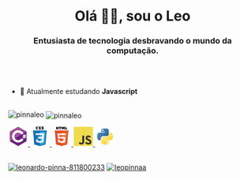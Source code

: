 <h1 align="center">Olá 🐱‍👤, sou o Leo</h1>
<h3 align="center">Entusiasta de tecnologia desbravando o mundo da computação.</h3>

<br></br>
- 🌱 Atualmente estudando **Javascript**


<h2></h2>
<p><img align="left" src="[https://github-readme-stats.vercel.app/api/top-langs?username=pinnaleo&theme=ocean_dark&show_icons=true&locale=en&layout=compact](https://github-readme-stats.vercel.app/api/top-langs?username=pinnaleo&theme=ocean_dark&show_icons=true&locale=en&layout=compact)" alt="pinnaleo"/></p>
<p>&nbsp;<img align="center" src="https://github-readme-stats.vercel.app/api?username=pinnaleo&theme=ocean_dark&show_icons=true&locale=en" alt="pinnaleo"/></p>


<p align="left"> <a href="https://www.w3schools.com/cs/" target="_blank" rel="noreferrer"> <img src="https://raw.githubusercontent.com/devicons/devicon/master/icons/csharp/csharp-original.svg" alt="csharp" width="40" height="40"/> </a> <a href="https://www.w3schools.com/css/" target="_blank" rel="noreferrer"> <img src="https://raw.githubusercontent.com/devicons/devicon/master/icons/css3/css3-original-wordmark.svg" alt="css3" width="40" height="40"/> </a> <a href="https://www.w3.org/html/" target="_blank" rel="noreferrer"> <img src="https://raw.githubusercontent.com/devicons/devicon/master/icons/html5/html5-original-wordmark.svg" alt="html5" width="40" height="40"/> </a> <a href="https://developer.mozilla.org/en-US/docs/Web/JavaScript" target="_blank" rel="noreferrer"> <img src="https://raw.githubusercontent.com/devicons/devicon/master/icons/javascript/javascript-original.svg" alt="javascript" width="40" height="40"/> </a>  </a> <a href="https://www.python.org" target="_blank" rel="noreferrer"> <img src="https://raw.githubusercontent.com/devicons/devicon/master/icons/python/python-original.svg" alt="python" width="40" height="40"/> </a> </p>

<h2></h2>
<p align="left">
<a href="https://linkedin.com/in/leonardo-pinna-811800233" target="blank"><img align="center" src="https://raw.githubusercontent.com/rahuldkjain/github-profile-readme-generator/master/src/images/icons/Social/linked-in-alt.svg" alt="leonardo-pinna-811800233" height="30" width="40" /></a>
<a href="https://instagram.com/leopinnaa" target="blank"><img align="center" src="https://raw.githubusercontent.com/rahuldkjain/github-profile-readme-generator/master/src/images/icons/Social/instagram.svg" alt="leopinnaa" height="30" width="40" /></a>
</p>





